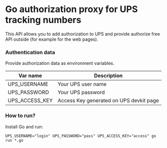 # Go authorization proxy for UPS tracking numbers

This API allows you to add authorization to UPS and provide
authorize free API outside (for example for the web pages).

### Authentication data

Provide authorization data as environment variables.

Var name | Description
---|---
UPS_USERNAME | Your UPS user name
UPS_PASSWORD | Your UPS password
UPS_ACCESS_KEY | Access Key generated on UPS devkit page


### How to run?

Install Go and run:

```
UPS_USERNAME="login" UPS_PASSWORD="pass" UPS_ACCESS_KEY="access" go run *.go
